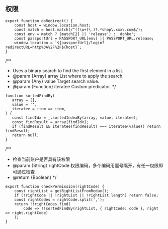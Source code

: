 ## 权限
```
export function doRedirect() {
    const host = window.location.host;
    const match = host.match(/^((\w+)\.)?.*shop\.xxx\.com$/);
    const env = match ? (match[2] || 'release') : 'dohko';
    const passportUrl = PASSPORT_URL[env] || PASSPORT_URL.release;
    window.location = `${passportUrl}/login?redirectURL=http%3A%2F%2F${host}`;
}
```

/**
 * Uses a binary search to find the first element in a list.
 * @param {Array} array List where to apply the search.
 * @param {Any} value Target search value.
 * @param {Function} iteratee Custom predicator.
 */
 ```
function sortedFindBy(
    array = [],
    value = '',
    iteratee = item => item,
) {
    const findIdx = _.sortedIndexBy(array, value, iteratee);
    const findResult = array[findIdx];
    if (findResult && iteratee(findResult) === iteratee(value)) return findResult;
    return null;
}
```

/**
 * 检查当前账户是否具有该权限
 * @param {String} rightCode 权限编码，多个编码用逗号隔开，有任一权限即可通过检查
 * @return {Boolean}
 */
```
export function checkPermission(rightCode) {
    const rightList = getRightListFromRedux();
    if (!rightCode || !rightList || !rightList.length) return false;
    const rightCodes = rightCode.split(',');
    return !!rightCodes.find(
        code => !!sortedFindBy(rightList, { rightCode: code }, right => right.rightCode)
    );
}
```
